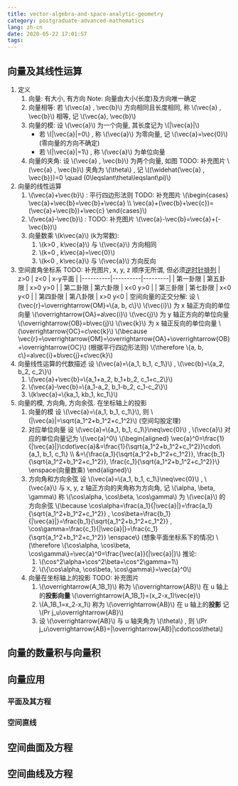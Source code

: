 ```yaml
---
title: vector-algebra-and-space-analytic-geometry
category: postgraduate-advanced-mathematics
lang: zh-cn
date: 2020-05-22 17:01:57
tags:
---
```


## 向量及其线性运算

1. 定义
   1. 向量: 有大小, 有方向
      Note: 向量由大小(长度)及方向唯一确定
   2. 向量相等: 若 \\(\vec{a} , \vec{b}\\) 方向相同且长度相同, 称 \\(\vec{a} , \vec{b}\\) 相等, 记 \\(\vec{a}, \vec{b}\\)
   3. 向量的模:
      设 \\(\vec{a}\\) 为一个向量, 其长度记为 \\(|\vec{a}|\\)
      * 若 \\(|\vec{a}|=0\\) , 称 \\(\vec{a}\\) 为零向量, 记 \\(\vec{a}=\vec{0}\\) (零向量的方向不确定)
      * 若 \\(|\vec{a}|=1\\) , 称 \\(\vec{a}\\) 为单位向量
   4. 向量的夹角:
      设 \\(\vec{a} , \vec{b}\\) 为两个向量, 如图 TODO: 补充图片
      \\(\vec{a} , \vec{b}\\) 夹角为 \\(\theta\\) , 记 \\((\widehat{\vec{a} , \vec{b}})=0 \quad (0\leqslant\theta\leqslant\pi)\\)
2. 向量的线性运算
   1. \\(\vec{a}+\vec{b}\\) :
      平行四边形法则 TODO: 补充图片
      \\(\begin{cases} \vec{a}+\vec{b}=\vec{b}+\vec{a} \\\ \vec{a}+(\vec{b}+\vec{c})=(\vec{a}+\vec{b})+\vec{c} \end{cases}\\)
   2. \\(\vec{a}-\vec{b}\\) : TODO: 补充图片
      \\(\vec{a}-\vec{b}=\vec{a}+(-\vec{b})\\)
   3. 向量数乘 \\(k\vec{a}\\) (k为常数):
      1. \\(k>0 , k\vec{a}\\) 与 \\(\vec{a}\\) 方向相同
      2. \\(k=0 , k\vec{a}=\vec{0}\\)
      3. \\(k<0 , k\vec{a}\\) 与 \\(\vec{a}\\) 方向反向
3. 空间直角坐标系
   TODO: 补充图片, x, y, z 顺序无所谓, 但必须<u>逆时针排列</u>
   | z>0      | z<0      | x-y平面 |
   |----------|----------|---------|
   | 第一卦限 | 第五卦限 | x>0 y>0 |
   | 第二卦限 | 第六卦限 | x<0 y>0 |
   | 第三卦限 | 第七卦限 | x<0 y<0 |
   | 第四卦限 | 第八卦限 | x>0 y<0 |
   空间向量的正交分解:
   设 \\(\vec{r}=\overrightarrow{OM}=\\{a, b, c\\}\\)
   \\(\vec{i}\\) 为 x 轴正方向的单位向量 \\(\overrightarrow{OA}=a\vec{i}\\)
   \\(\vec{j}\\) 为 y 轴正方向的单位向量 \\(\overrightarrow{OB}=b\vec{j}\\)
   \\(\vec{k}\\) 为 x 轴正反向的单位向量 \\(\overrightarrow{OC}=c\vec{k}\\)
   \\(\because \vec{r}=\overrightarrow{OM}=\overrightarrow{OA}+\overrightarrow{OB}+\overrightarrow{OC}\\) (根据平行四边形法则)
   \\(\therefore \\{a, b, c\\}=a\vec{i}+b\vec{j}+c\vec{k}\\)
4. 向量线性运算的代数描述
   设 \\(\vec{a}=\\{a_1, b_1, c_1\\}\\) , \\(\vec{b}=\\{a_2, b_2, c_2\\}\\)
   1. \\(\vec{a}+\vec{b}=\\{a_1+a_2, b_1+b_2, c_1+c_2\\}\\)
   2. \\(\vec{a}-\vec{b}=\\{a_1-a_2, b_1-b_2, c_1-c_2\\}\\)
   3. \\(k\vec{a}=\\{ka_1, kb_1, kc_1\\}\\)
5. 向量的模, 方向角, 方向余弦. 在坐标轴上的投影
   1. 向量的模
      设 \\(\vec{a}=\\{a_1, b_1, c_1\\}\\), 则 \\(|\vec{a}|=\sqrt{a_1^2+b_1^2+c_1^2}\\) (空间勾股定理)
   2. 对应单位向量
      设 \\(\vec{a}=\\{a_1, b_1, c_1\\}\neq\vec{0}\\) , \\(\vec{a}\\) 对应的单位向量记为 \\(\vec{a}^0\\) <!-- 还没找到更好的表示对应单位向量的方法 -->
      \\(\begin{aligned} \vec{a}^0=\frac{1}{|\vec{a}|}\cdot\vec{a}&=\frac{1}{\sqrt{a_1^2+b_1^2+c_1^2}}\cdot\\{a_1, b_1, c_1\\} \\\ &=\\{\frac{a_1}{\sqrt{a_1^2+b_1^2+c_1^2}}, \frac{b_1}{\sqrt{a_1^2+b_1^2+c_1^2}}, \frac{c_1}{\sqrt{a_1^2+b_1^2+c_1^2}}\\} \enspace(向量数乘) \end{aligned}\\)
   3. 方向角和方向余弦
      设 \\(\vec{a}=\\{a_1, b_1, c_1\\}\neq\vec{0}\\) , \\(\vec{a}\\) 与 x, y, z 轴正方向的夹角称为方向角, 记 \\(\alpha, \beta, \gamma\\)
      称 \\(\cos\alpha, \cos\beta, \cos\gamma\\) 为 \\(\vec{a}\\) 的方向余弦
      \\(\because \cos\alpha=\frac{a_1}{|\vec{a}|}=\frac{a_1}{\sqrt{a_1^2+b_1^2+c_1^2}} , \cos\beta=\frac{b_1}{|\vec{a}|}=\frac{b_1}{\sqrt{a_1^2+b_1^2+c_1^2}} , \cos\gamma=\frac{c_1}{|\vec{a}|}=\frac{c_1}{\sqrt{a_1^2+b_1^2+c_1^2}} \enspace\\) (想象平面坐标系下的情况)
      \\(\therefore \\{\cos\alpha, \cos\beta, \cos\gamma\\}=\vec{a}^0=\frac{\vec{a}}{|\vec{a}|}\\)
      推论:
      1. \\(\cos^2\alpha+\cos^2\beta+\cos^2\gamma=1\\)
      2. \\(\\{\cos\alpha, \cos\beta, \cos\gamma\\}=\vec{a}^0\\)
   4. 向量在坐标轴上的投影 TODO: 补充图片
      1. \\(\overrightarrow{A_1B_1}\\) 称为 \\(\overrightarrow{AB}\\) 在 u 轴上的**投影向量**
         \\(\overrightarrow{A_1B_1}=(x_2-x_1)\vec{e}\\)
      2. \\(A_1B_1=x_2-x_1\\) 称为 \\(\overrightarrow{AB}\\) 在 u 轴上的**投影**
         记 \\(Pr j_u\overrightarrow{AB}\\)
      3. 设 \\(\overrightarrow{AB}\\) 与 u 轴夹角为 \\(\theta\\) , 则
         \\(Pr j_u\overrightarrow{AB}=|\overrightarrow{AB}|\cdot\cos\theta\\)
## 向量的数量积与向量积

## 向量应用

### 平面及其方程

### 空间直线

## 空间曲面及方程

## 空间曲线及方程

